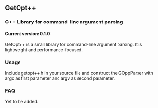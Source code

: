 ## GetOpt++
### C++ Library for command-line argument parsing
#### Current version: 0.1.0

GetOpt++ is a small library for command-line argument parsing. It is
lightweight and performance-focused.

### Usage

Include getopt++.h in your source file and construct the GOppParser with argc
as first parameter and argv as second parameter.

### FAQ
Yet to be added.
